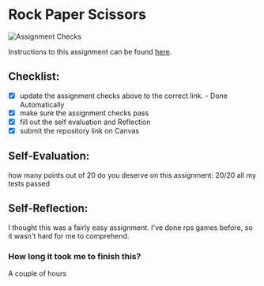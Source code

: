 Rock Paper Scissors
===================================
![Assignment Checks](https://s///github.com/Leach-IT3049C/3-rock-paper-scissors-corinmanning2315/workflows/Assignment%20Checks/badge.svg)

Instructions to this assignment can be found [here](https://leach-it3049c.github.io/Material/Assignments/3.Rock_Paper_Scissors/).

## Checklist:
- [x] update the assignment checks above to the correct link. - Done Automatically
- [x] make sure the assignment checks pass
- [x] fill out the self evaluation and Reflection
- [x] submit the repository link on Canvas

## Self-Evaluation: 
how many points out of 20 do you deserve on this assignment: 
20/20 all my tests passed

## Self-Reflection:
I thought this was a fairly easy assignment. I've done rps games before, so it wasn't hard for me to comprehend.

### How long it took me to finish this?
A couple of hours